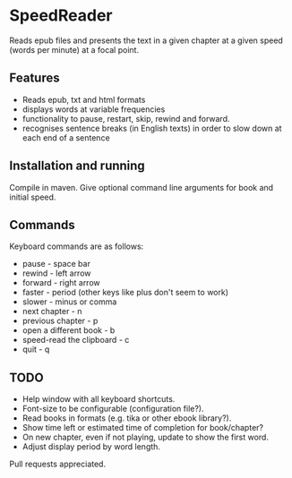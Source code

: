 # SpeedReader

Reads epub files and presents the text in a given chapter at a given speed (words per minute) at a focal point.

## Features
* Reads epub, txt and html formats
* displays words at variable frequencies
* functionality to pause, restart, skip, rewind and forward.
* recognises sentence breaks (in English texts) in order to slow down at each end of a sentence

## Installation and running
Compile in maven. Give optional command line arguments for book and initial speed.

## Commands
Keyboard commands are as follows:
* pause - space bar
* rewind - left arrow
* forward - right arrow
* faster - period (other keys like plus don't seem to work)
* slower - minus or comma
* next chapter - n
* previous chapter - p
* open a different book - b
* speed-read the clipboard - c
* quit - q

## TODO
* Help window with all keyboard shortcuts.
* Font-size to be configurable (configuration file?).
* Read books in formats (e.g. tika or other ebook library?).
* Show time left or estimated time of completion for book/chapter?
* On new chapter, even if not playing, update to show the first word.
* Adjust display period by word length.

Pull requests appreciated.
